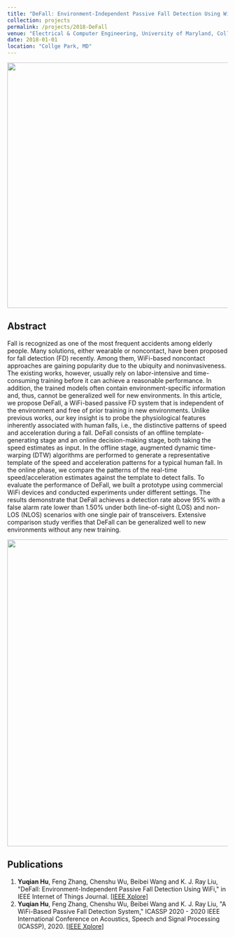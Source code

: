 ```yaml
---
title: "DeFall: Environment-Independent Passive Fall Detection Using WiFi"
collection: projects
permalink: /projects/2018-DeFall
venue: "Electrical & Computer Engineering, University of Maryland, Collge Park"
date: 2018-01-01
location: "Collge Park, MD"
---
```


<img src="http://yuqianhu09.github.io/images/2018_defall_flowchart.PNG" width="560">

Abstract
---------
Fall is recognized as one of the most frequent accidents among elderly people. Many solutions, either wearable or noncontact, have been proposed for fall detection (FD) recently. Among them, WiFi-based noncontact approaches are gaining popularity due to the ubiquity and noninvasiveness. The existing works, however, usually rely on labor-intensive and time-consuming training before it can achieve a reasonable performance. In addition, the trained models often contain environment-specific information and, thus, cannot be generalized well for new environments. In this article, we propose DeFall, a WiFi-based passive FD system that is independent of the environment and free of prior training in new environments. Unlike previous works, our key insight is to probe the physiological features inherently associated with human falls, i.e., the distinctive patterns of speed and acceleration during a fall. DeFall consists of an offline template-generating stage and an online decision-making stage, both taking the speed estimates as input. In the offline stage, augmented dynamic time-warping (DTW) algorithms are performed to generate a representative template of the speed and acceleration patterns for a typical human fall. In the online phase, we compare the patterns of the real-time speed/acceleration estimates against the template to detect falls. To evaluate the performance of DeFall, we built a prototype using commercial WiFi devices and conducted experiments under different settings. The results demonstrate that DeFall achieves a detection rate above 95% with a false alarm rate lower than 1.50% under both line-of-sight (LOS) and non-LOS (NLOS) scenarios with one single pair of transceivers. Extensive comparison study verifies that DeFall can be generalized well to new environments without any new training.

<img src="http://yuqianhu09.github.io/images/2018_defall_flowchart.PNG" width="700">

Publications
---------
1. **Yuqian Hu**, Feng Zhang, Chenshu Wu, Beibei Wang and K. J. Ray Liu, "DeFall: Environment-Independent Passive Fall Detection Using WiFi," in IEEE Internet of Things Journal. [[IEEE Xplore]](https://ieeexplore.ieee.org/document/9552243)
2.  **Yuqian Hu**, Feng Zhang, Chenshu Wu, Beibei Wang and K. J. Ray Liu, "A WiFi-Based Passive Fall Detection System," ICASSP 2020 - 2020 IEEE International Conference on Acoustics, Speech and Signal Processing (ICASSP), 2020. [[IEEE Xplore]](https://ieeexplore.ieee.org/abstract/document/9054753) 

